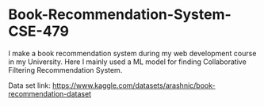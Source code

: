 # Book-Recommendation-System-CSE-479
I make a book recommendation system during my web development course in my University. Here I mainly used a ML model for finding Collaborative Filtering Recommendation System.



Data set link:
https://www.kaggle.com/datasets/arashnic/book-recommendation-dataset
